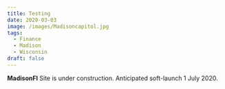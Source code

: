 ```yaml
---
title: Testing
date: 2020-03-03
image: /images/Madisoncapitol.jpg
tags:
  - Finance
  - Madison
  - Wisconsin
draft: false
---
```


**MadisonFI** 
Site is under construction. Anticipated soft-launch 1 July 2020.
